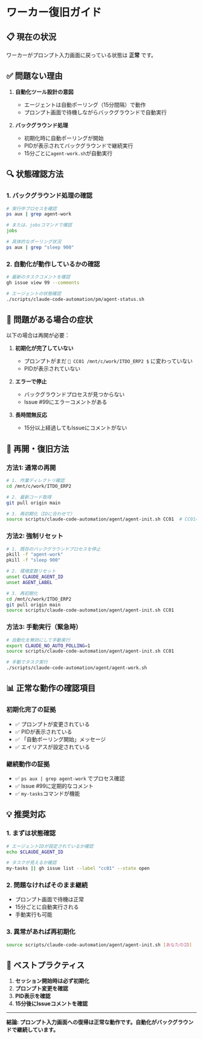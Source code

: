 # ワーカー復旧ガイド

## 📋 現在の状況

ワーカーがプロンプト入力画面に戻っている状態は **正常** です。

## ✅ 問題ない理由

1. **自動化ツール設計の意図**
   - エージェントは自動ポーリング（15分間隔）で動作
   - プロンプト画面で待機しながらバックグラウンドで自動実行

2. **バックグラウンド処理**
   - 初期化時に自動ポーリングが開始
   - PIDが表示されてバックグラウンドで継続実行
   - 15分ごとに`agent-work.sh`が自動実行

## 🔍 状態確認方法

### 1. バックグラウンド処理の確認
```bash
# 実行中プロセスを確認
ps aux | grep agent-work

# または、jobsコマンドで確認
jobs

# 具体的なポーリング状況
ps aux | grep "sleep 900"
```

### 2. 自動化が動作しているかの確認
```bash
# 最新のタスクコメントを確認
gh issue view 99 --comments

# エージェントの状態確認
./scripts/claude-code-automation/pm/agent-status.sh
```

## 🚨 問題がある場合の症状

以下の場合は再開が必要：

1. **初期化が完了していない**
   - プロンプトがまだ `🤖 CC01 /mnt/c/work/ITDO_ERP2 $` に変わっていない
   - PIDが表示されていない

2. **エラーで停止**
   - バックグラウンドプロセスが見つからない
   - Issue #99にエラーコメントがある

3. **長時間無反応**
   - 15分以上経過してもIssueにコメントがない

## 🔧 再開・復旧方法

### 方法1: 通常の再開
```bash
# 1. 作業ディレクトリ確認
cd /mnt/c/work/ITDO_ERP2

# 2. 最新コード取得
git pull origin main

# 3. 再初期化（IDに合わせて）
source scripts/claude-code-automation/agent/agent-init.sh CC01  # CC01の場合
```

### 方法2: 強制リセット
```bash
# 1. 既存のバックグラウンドプロセスを停止
pkill -f "agent-work"
pkill -f "sleep 900"

# 2. 環境変数リセット
unset CLAUDE_AGENT_ID
unset AGENT_LABEL

# 3. 再初期化
cd /mnt/c/work/ITDO_ERP2
git pull origin main
source scripts/claude-code-automation/agent/agent-init.sh CC01
```

### 方法3: 手動実行（緊急時）
```bash
# 自動化を無効にして手動実行
export CLAUDE_NO_AUTO_POLLING=1
source scripts/claude-code-automation/agent/agent-init.sh CC01

# 手動でタスク実行
./scripts/claude-code-automation/agent/agent-work.sh
```

## 📊 正常な動作の確認項目

### 初期化完了の証拠
- ✅ プロンプトが変更されている
- ✅ PIDが表示されている
- ✅ 「自動ポーリング開始」メッセージ
- ✅ エイリアスが設定されている

### 継続動作の証拠
- ✅ `ps aux | grep agent-work` でプロセス確認
- ✅ Issue #99に定期的なコメント
- ✅ `my-tasks`コマンドが機能

## 💡 推奨対応

### 1. まずは状態確認
```bash
# エージェントIDが設定されているか確認
echo $CLAUDE_AGENT_ID

# タスクが見えるか確認
my-tasks || gh issue list --label "cc01" --state open
```

### 2. 問題なければそのまま継続
- プロンプト画面で待機は正常
- 15分ごとに自動実行される
- 手動実行も可能

### 3. 異常があれば再初期化
```bash
source scripts/claude-code-automation/agent/agent-init.sh [あなたのID]
```

## 🎯 ベストプラクティス

1. **セッション開始時は必ず初期化**
2. **プロンプト変更を確認**
3. **PID表示を確認**
4. **15分後にIssueコメントを確認**

---

**結論: プロンプト入力画面への復帰は正常な動作です。自動化がバックグラウンドで継続しています。**